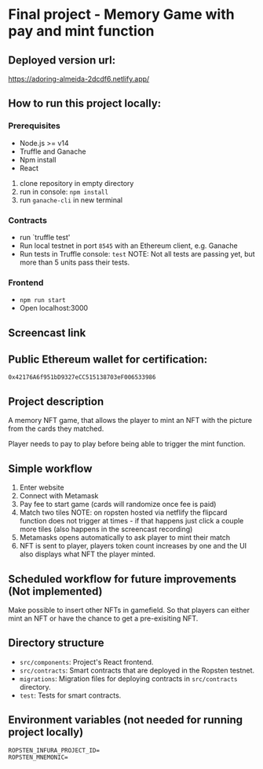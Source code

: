 # Final project - Memory Game with pay and mint function 

## Deployed version url:

https://adoring-almeida-2dcdf6.netlify.app/

## How to run this project locally:


### Prerequisites

- Node.js >= v14
- Truffle and Ganache
- Npm install
- React

1. clone repository in empty directory 
2. run in console: `npm install` 
3. run `ganache-cli` in new terminal


### Contracts

- run `truffle test'
- Run local testnet in port `8545` with an Ethereum client, e.g. Ganache
- Run tests in Truffle console: `test`
    NOTE: Not all tests are passing yet, but more than 5 units pass their tests. 

### Frontend

- `npm run start`
- Open localhost:3000

## Screencast link


## Public Ethereum wallet for certification:

`0x42176A6f951bD9327eCC515138703eF006533986`

## Project description

A memory NFT game, that allows the player to mint an NFT with the picture from the cards they matched. 

Player needs to pay to play before being able to trigger the mint function. 


## Simple workflow

1. Enter website
2. Connect with Metamask
3. Pay fee to start game (cards will randomize once fee is paid)
4. Match two tiles NOTE: on ropsten hosted via netflify the flipcard function does not trigger at times - if that happens just click a couple more tiles (also happens in the screencast recording)
6. Metamasks opens automatically to ask player to mint their match
7. NFT is sent to player, players token count increases by one and the UI also displays what NFT the player minted.

## Scheduled workflow for future improvements (Not implemented)
Make possible to insert other NFTs in gamefield. So that players can either mint an NFT or have the chance to get a pre-exisiting NFT. 


## Directory structure

- `src/components`: Project's React frontend.
- `src/contracts`: Smart contracts that are deployed in the Ropsten testnet.
- `migrations`: Migration files for deploying contracts in `src/contracts` directory.
- `test`: Tests for smart contracts.

## Environment variables (not needed for running project locally)

```
ROPSTEN_INFURA_PROJECT_ID=
ROPSTEN_MNEMONIC=
```


